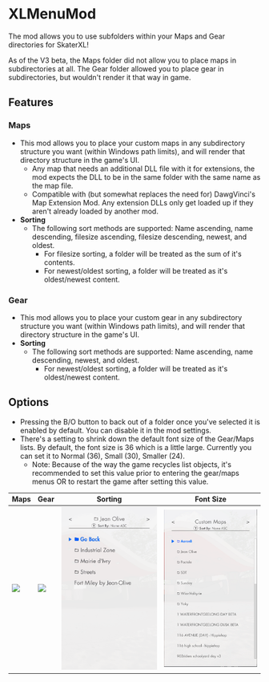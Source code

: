 # XLMenuMod
The mod allows you to use subfolders within your Maps and Gear directories for SkaterXL!

As of the V3 beta, the Maps folder did not allow you to place maps in subdirectories at all.  The Gear folder allowed you to place gear in subdirectories, but wouldn't render it that way in game.

## Features
### Maps
* This mod allows you to place your custom maps in any subdirectory structure you want (within Windows path limits), and will render that directory structure in the game's UI.
  * Any map that needs an additional DLL file with it for extensions, the mod expects the DLL to be in the same folder with the same name as the map file.
  * Compatible with (but somewhat replaces the need for) DawgVinci's Map Extension Mod.  Any extension DLLs only get loaded up if they aren't already loaded by another mod.
* **Sorting**
  * The following sort methods are supported: Name ascending, name descending, filesize ascending, filesize descending, newest, and oldest.
    * For filesize sorting, a folder will be treated as the sum of it's contents.
    * For newest/oldest sorting, a folder will be treated as it's oldest/newest content.
    
### Gear
* This mod allows you to place your custom gear in any subdirectory structure you want (within Windows path limits), and will render that directory structure in the game's UI.
* **Sorting**
  * The following sort methods are supported: Name ascending, name descending, newest, and oldest.
    * For newest/oldest sorting, a folder will be treated as it's oldest/newest content.

## Options
* Pressing the B/O button to back out of a folder once you've selected it is enabled by default.  You can disable it in the mod settings.
* There's a setting to shrink down the default font size of the Gear/Maps lists.  By default, the font size is 36 which is a little large.  Currently you can set it to Normal (36), Small (30), Smaller (24). 
  * Note: Because of the way the game recycles list objects, it's recommended to set this value prior to entering the gear/maps menus OR to restart the game after setting this value.

| Maps | Gear | Sorting | Font Size | 
|------|------|---------|-----------|
|<img src="maps.gif">|<img src="gear.gif">|<img src="sorting.gif">|<img src="fontsize.png">|




